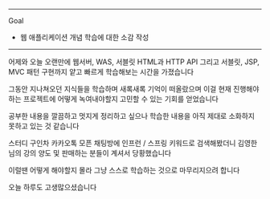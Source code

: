 

---

Goal

- 웹 애플리케이션 개념 학습에 대한 소감 작성
---

어제와 오늘 오랜만에 웹서버, WAS, 서블릿
HTML과 HTTP API 그리고
서블릿, JSP, MVC 패턴 구현까지 얕고 빠르게 학습해보는 시간을 가졌습니다

그동안 지나쳐오던 지식들을 학습하며 새록새록 기억이 떠올랐으며
이걸 현재 진행해야하는 프로젝트에 어떻게 녹여내야할지 고민할 수 있는 기회를 얻었습니다

공부한 내용을 깔끔하고 멋지게 정리하고 싶으나
학습한 내용을 아직 제대로 소화하지 못하고 있는 것 같습니다

스터디 구인차 카카오톡 모픈 채팅방에 인프런 / 스프링 키워드로 검색해봤더니
김영한님의 강의 양도 및 판매하는 분들이 계셔서 당황했습니다

이럴땐 어떻게 해야할지 몰라
그냥 스스로 학습하는 것으로 마무리지으려 합니다

오늘 하루도 고생많으셨습니다


